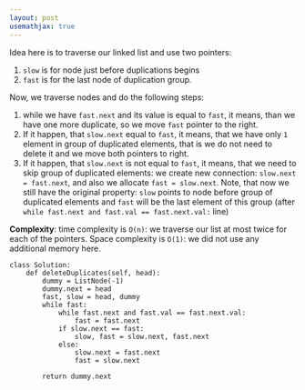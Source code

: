```yaml
---
layout: post
usemathjax: true
---
```


Idea here is to traverse our linked list and use two pointers:

1. `slow` is for node just before duplications begins
2. `fast` is for the last node of duplication group.

Now, we traverse nodes and do the following steps:
1. while we have `fast.next` and its value is equal to `fast`, it means, than we have one more duplicate, so we move `fast` pointer to the right.
2. If it happen, that `slow.next` equal to `fast`, it means, that we have only `1` element in group of duplicated elements, that is we do not need to delete it and we move both pointers to right.
3. If it happen, that `slow.next` is not equal to `fast`, it means, that we need to skip group of duplicated elements: we create new connection: `slow.next = fast.next`, and also we allocate `fast = slow.next`. Note, that now we still have the original property: `slow` points to node before group of duplicated elements and `fast` will be the last element of this group (after `while fast.next and fast.val == fast.next.val:` line)

**Complexity**: time complexity is `O(n)`: we traverse our list at most twice for each of the pointers. Space complexity is `O(1)`: we did not use any additional memory here.

```
class Solution:
    def deleteDuplicates(self, head):
        dummy = ListNode(-1)
        dummy.next = head
        fast, slow = head, dummy
        while fast:
            while fast.next and fast.val == fast.next.val:
                fast = fast.next
            if slow.next == fast:
                slow, fast = slow.next, fast.next
            else:
                slow.next = fast.next
                fast = slow.next
                
        return dummy.next
```
